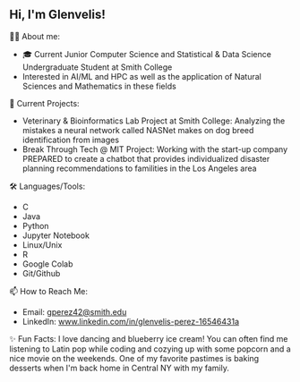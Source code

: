 <!-- ## Hi there 👋 -->

<!--
**gperez42/Gperez42** is a ✨ _special_ ✨ repository because its `README.md` (this file) appears on your GitHub profile.

Here are some ideas to get you started:

- 🔭 I’m currently working on ...
- 🌱 I’m currently learning ...
- 👯 I’m looking to collaborate on ...
- 🤔 I’m looking for help with ...
- 💬 Ask me about ...
- 📫 How to reach me: ...
- 😄 Pronouns: ...
- ⚡ Fun fact: ...
-->

## Hi, I'm Glenvelis!

👩🏻 About me: 
- 🎓 Current Junior Computer Science and Statistical & Data Science Undergraduate Student at Smith College
- Interested in AI/ML and HPC as well as the application of Natural Sciences and Mathematics in these fields

🚀 Current Projects:
- Veterinary & Bioinformatics Lab Project at Smith College: Analyzing the mistakes a neural network called NASNet makes on dog breed identification from images
- Break Through Tech @ MIT Project: Working with the start-up company PREPARED to create a chatbot that provides individualized disaster planning recommendations to familities in the Los Angeles area

🛠 Languages/Tools:
- C
- Java
- Python
- Jupyter Notebook
- Linux/Unix
- R
- Google Colab
- Git/Github

📫 How to Reach Me:
- Email: gperez42@smith.edu
- LinkedIn: www.linkedin.com/in/glenvelis-perez-16546431a

✨ Fun Facts:
I love dancing and blueberry ice cream! You can often find me listening to Latin pop while coding and cozying up with some popcorn and a nice movie on the weekends. One of my favorite pastimes is baking desserts when I'm back home in Central NY with my family.


  
